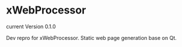 xWebProcessor
=============

current Version 0.1.0

Dev repro for xWebProcessor. Static web page generation base on Qt.
